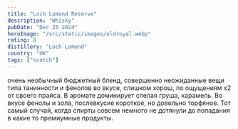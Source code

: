 ```yaml
---
title: "Loch Lomond Reserve"
description: "Whisky"
pubDate: "Dec 25 2024"
heroImage: "/src/static/images/oldroyal.webp"
rating: 8
distillery: "Loch Lomond"
country: "UK"
tags: ["scotch"]
---
```


очень необычный бюджетный бленд, совершенно неожиданные вещи типа танинности и фенолов во вкусе, слишком хорош, по ощущениям x2 от своего прайса. В аромате доминирует спелая груша, карамель. Во вкусе фенолы и зола, послевкусие короткое, но довольно торфяное. Тот самый случай, когда спирты совсем немного не дотянули до попадания в какие то премиумные продукты.
